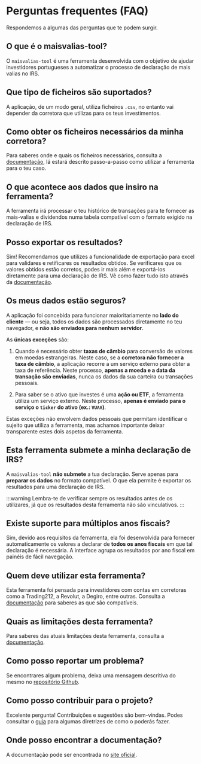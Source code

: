 # Perguntas frequentes (FAQ)

Respondemos a algumas das perguntas que te podem surgir.

## O que é o maisvalias-tool?
O `maisvalias-tool` é uma ferramenta desenvolvida com o objetivo de ajudar investidores portugueses a automatizar o processo de declaração de mais valias no IRS.

## Que tipo de ficheiros são suportados?
A aplicação, de um modo geral, utiliza ficheiros `.csv`, no entanto vai depender da corretora que utilizas para os teus investimentos.

## Como obter os ficheiros necessários da minha corretora?
Para saberes onde e quais os ficheiros necessários, consulta a [documentação](/docs/category/corretoras-suportadas), lá estará descrito passo-a-passo como utilizar a ferramenta para o teu caso.

## O que acontece aos dados que insiro na ferramenta?
A ferramenta irá processar o teu histórico de transações para te fornecer as mais-valias e dividendos numa tabela compatível com o formato exigido na declaração de IRS.

## Posso exportar os resultados?
Sim! Recomendamos que utilizes a funcionalidade de exportação para excel para validares e retificares os resultados obtidos. Se verificares que os valores obtidos estão corretos, podes ir mais além e exportá-los diretamente para uma declaração de IRS. Vê como fazer tudo isto através da [documentação](/docs/category/funcionalidades).

## Os meus dados estão seguros?
A aplicação foi concebida para funcionar maioritariamente no **lado do cliente** — ou seja, todos os dados são processados diretamente no teu navegador, e **não são enviados para nenhum servidor**.

As **únicas exceções** são: 

1) Quando é necessário obter **taxas de câmbio** para conversão de valores em moedas estrangeiras. Neste caso, se a **corretora não fornecer a taxa de câmbio**, a aplicação recorre a um serviço externo para obter a taxa de referência. Neste processo, **apenas a moeda e a data da transação são enviadas**, nunca os dados da sua carteira ou transações pessoais.

2) Para saber se o ativo que investes é uma **ação ou ETF**, a ferramenta utiliza um serviço externo. Neste processo, **apenas é enviado para o serviço o `ticker` do ativo (ex.: `VUAA`)**.

Estas exceções não envolvem dados pessoais que permitam identificar o sujeito que utiliza a ferramenta, mas achamos importante deixar transparente estes dois aspetos da ferramenta.

## Esta ferramenta submete a minha declaração de IRS?
A `maisvalias-tool` **não submete** a tua declaração. Serve apenas para **preparar os dados** no formato compatível. O que ela permite é exportar os resultados para uma declaração de IRS. 

:::warning
Lembra-te de verificar sempre os resultados antes de os utilizares, já que os resultados desta ferramenta não são vinculativos.
:::
## Existe suporte para múltiplos anos fiscais?
Sim, devido aos requisitos da ferramenta, ela foi desenvolvida para fornecer automaticamente os valores a declarar de **todos os anos fiscais** em que tal declaração é necessária. A interface agrupa os resultados por ano fiscal em painéis de fácil navegação.

## Quem deve utilizar esta ferramenta?
Esta ferramenta foi pensada para investidores com contas em corretoras como a Trading212, a Revolut, a Degiro, entre outras. Consulta a [documentação](/docs/category/corretoras-suportadas) para saberes as que são compatíveis.

## Quais as limitações desta ferramenta?
Para saberes das atuais limitações desta ferramenta, consulta a [documentação](/docs/intro#%EF%B8%8F-quais-os-pressupostos-e-limitações).

## Como posso reportar um problema?
Se encontrares algum problema, deixa uma mensagem descritiva do mesmo no [repositório Github](https://github.com/Tomas-Silva-PT/maisvalias-tool/issues).

## Como posso contribuir para o projeto?
Excelente pergunta! Contribuições e sugestões são bem-vindas. Podes consultar o [guia](https://github.com/Tomas-Silva-PT/maisvalias-tool/blob/main/CONTRIBUTING.md) para algumas diretrizes de como o poderás fazer.

## Onde posso encontrar a documentação?
A documentação pode ser encontrada no [site oficial](https://tomas-silva-pt.github.io/maisvalias-tool/).